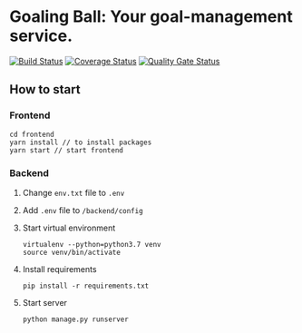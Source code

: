# Goaling Ball: Your goal-management service.
[![Build Status](https://travis-ci.org/swsnu/swpp2020-team13.svg?branch=master)](https://travis-ci.org/swsnu/swpp2020-team13)
[![Coverage Status](https://coveralls.io/repos/github/swsnu/swpp2020-team13/badge.svg?branch=master)](https://coveralls.io/github/swsnu/swpp2020-team13?branch=master)
[![Quality Gate Status](https://sonarcloud.io/api/project_badges/measure?project=swsnu_swpp2020-team13&metric=alert_status)](https://sonarcloud.io/dashboard?id=swsnu_swpp2020-team13)


## How to start

### Frontend

```
cd frontend
yarn install // to install packages
yarn start // start frontend
```

### Backend

1. Change `env.txt` file to `.env` 
2. Add `.env` file to `/backend/config`
3. Start virtual environment

    ```
    virtualenv --python=python3.7 venv
    source venv/bin/activate
    ```

4. Install requirements

    ```
    pip install -r requirements.txt
    ```

5. Start server

    ```
    python manage.py runserver
    ```

